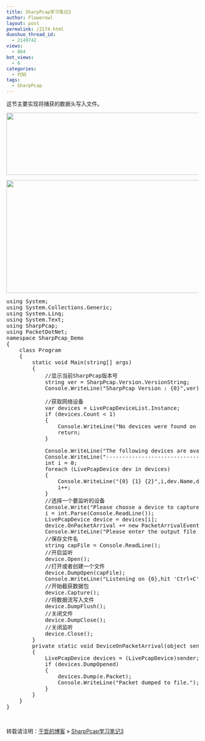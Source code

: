 ```yaml
---
title: SharpPcap学习笔记3
author: Flowerowl
layout: post
permalink: /2174.html
duoshuo_thread_id:
  - 2149742
views:
  - 864
bot_views:
  - 6
categories:
  - 代码
tags:
  - SharpPcap
---
```

这节主要实现将捕获的数据头写入文件。

[<img class="alignnone size-full wp-image-2176" title="header" src="http://lazynight.me/wp-content/uploads/2012/05/header.gif" alt="" width="550" height="163" />][1]

[<img class="alignnone size-full wp-image-2175" title="sharppcap" src="http://lazynight.me/wp-content/uploads/2012/05/sharppcap2.gif" alt="" width="642" height="296" />][2]

<pre class="lang:default decode:true">using System;
using System.Collections.Generic;
using System.Linq;
using System.Text;
using SharpPcap;
using PacketDotNet;
namespace SharpPcap_Demo
{
    class Program
    {
        static void Main(string[] args)
        {
            //显示当前SharpPcap版本号
            string ver = SharpPcap.Version.VersionString;
            Console.WriteLine("SharpPcap Version : {0}",ver);

            //获取网络设备
            var devices = LivePcapDeviceList.Instance;
            if (devices.Count &lt; 1)
            {
                Console.WriteLine("No devices were found on this machine");
                return;
            }

            Console.WriteLine("The following devices are available on this machine:");
            Console.WriteLine("----------------------------------------------------");
            int i = 0;
            foreach (LivePcapDevice dev in devices)
            {
                Console.WriteLine("{0} {1} {2}",i,dev.Name,dev.Description);
                i++;
            }
            //选择一个要监听的设备
            Console.Write("Please choose a device to capture:");
            i = int.Parse(Console.ReadLine());
            LivePcapDevice device = devices[i];
            device.OnPacketArrival += new PacketArrivalEventHandler(DeviceOnPacketArrival);
            Console.WriteLine("Please enter the output file name:");
            //保存文件名
            string capFile = Console.ReadLine();
            //开启监听
            device.Open();
            //打开或者创建一个文件
            device.DumpOpen(capFile);
            Console.WriteLine("Listening on {0},hit 'Ctrl+C' to exit...",device.Description);
            //开始截获数据包
            device.Capture();
            //将数据流写入文件
            device.DumpFlush();
            //关闭文件
            device.DumpClose();
            //关闭监听
            device.Close();
        }
        private static void DeviceOnPacketArrival(object sender, CaptureEventArgs e)
        {
            LivePcapDevice devices = (LivePcapDevice)sender;
            if (devices.DumpOpened)
            {
                devices.Dump(e.Packet);
                Console.WriteLine("Packet dumped to file.");
            }
        }
    }
}</pre>

&nbsp;

转载请注明：[于哲的博客][3] &raquo; [SharpPcap学习笔记3][4]

 [1]: http://lazynight.me/wp-content/uploads/2012/05/header.gif
 [2]: http://lazynight.me/wp-content/uploads/2012/05/sharppcap2.gif
 [3]: http://lazynight.me
 [4]: http://lazynight.me/2174.html